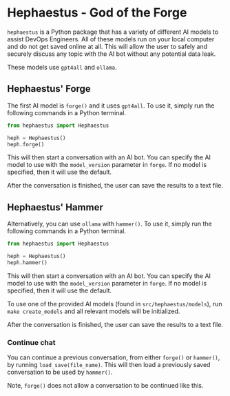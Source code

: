 # Hephaestus - God of the Forge

`hephaestus` is a Python package that has a variety of different AI models to assist DevOps Engineers. All of these models run on your local
computer and do not get saved online at all. This will allow the user to safely and securely discuss any topic with the AI bot without any
potential data leak.

These models use `gpt4all` and `ollama`.

## Hephaestus' Forge

The first AI model is `forge()` and it uses `gpt4all`. To use it, simply run the following commands in a Python terminal.

```python
from hephaestus import Hephaestus

heph = Hephaestus()
heph.forge()
```

This will then start a conversation with an AI bot. You can specify the AI model to use with the `model_version` parameter in `forge`. If no
model is specified, then it will use the default.

After the conversation is finished, the user can save the results to a text file.

## Hephaestus' Hammer

Alternatively, you can use `ollama` with `hammer()`. To use it, simply run the following commands in a Python terminal.

```python
from hephaestus import Hephaestus

heph = Hephaestus()
heph.hammer()
```

This will then start a conversation with an AI bot. You can specify the AI model to use with the `model_version` parameter in `forge`. If no
model is specified, then it will use the default.

To use one of the provided AI models (found in `src/hephaestus/models`), run `make create_models` and all relevant models will be
initialized.

After the conversation is finished, the user can save the results to a text file.

### Continue chat

You can continue a previous conversation, from either `forge()` or `hammer()`, by running `load_save(file_name)`. This will then load a
previously saved conversation to be used by `hammer()`. 

Note, `forge()` does not allow a conversation to be continued like this. 